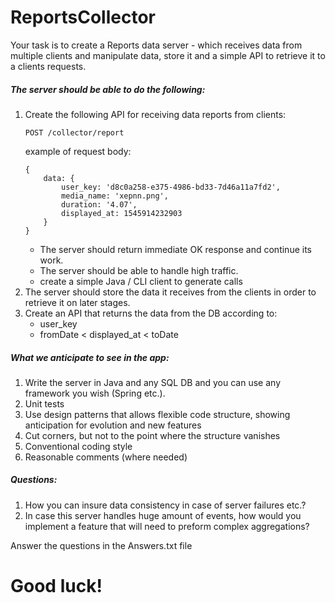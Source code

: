 # ReportsCollector

Your task is to create a Reports data server - which receives data from multiple clients 
and manipulate data, store it and a simple API to retrieve it to a clients requests.



##### The server should be able to do the following:
1. Create the following API for receiving data reports from clients:
    ```
    POST /collector/report
    ``` 
    example of request body:
    ```
    {
        data: {
            user_key: 'd8c0a258-e375-4986-bd33-7d46a11a7fd2',
            media_name: 'xepnn.png',
            duration: '4.07',
            displayed_at: 1545914232903
        }
    }
    ```
    * The server should return immediate OK response and continue its work.
    * The server should be able to handle high traffic.
    * create a simple Java / CLI client to generate calls
 2. The server should store the data it receives from the clients in order to retrieve it on later stages.
 3. Create an API that returns the data from the DB according to:
    - user_key
    * fromDate < displayed_at < toDate   



##### What we anticipate to see in the  app:

1. Write the server in Java and any SQL DB and you can use any framework you wish (Spring etc.). 
2. Unit tests
3. Use design patterns that allows flexible code structure, showing anticipation for evolution and new features 
4. Cut corners, but not to the point where the structure vanishes
5. Conventional coding style
6. Reasonable comments (where needed)

##### Questions:
1. How you can insure data consistency in case of server failures etc.? 
2. In case this server handles huge amount of events, how would you implement a feature that will need to preform complex aggregations?  

Answer the questions in the Answers.txt file

# Good luck!